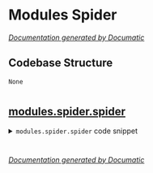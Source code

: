 # Modules Spider

[_Documentation generated by Documatic_](https://www.documatic.com)

<!---Documatic-section-Codebase Structure-start--->
## Codebase Structure

<!---Documatic-block-system_architecture-start--->
```mermaid
None
```
<!---Documatic-block-system_architecture-end--->

# #
<!---Documatic-section-Codebase Structure-end--->

<!---Documatic-section-modules.spider.spider-start--->
## [modules.spider.spider](12-modules_spider.md#modules.spider.spider)

<!---Documatic-section-spider-start--->
<!---Documatic-block-modules.spider.spider-start--->
<details>
	<summary><code>modules.spider.spider</code> code snippet</summary>

```python
def spider(host):
    clear_scr()
    print('[*] Use the result to find promising URLs/Emails to try hacking using SQL injection or Xss or Social Engineering etc.\n[*] Depth is the level to go inside the website( usually a small integer ).\n[*] Output will also be saved in text files in the same folder as this software.\n')
    depth = input('Enter the depth level in numbers: ')
    count = 1
    href_pattern = re.compile('href=["\'](.[^"\']+)["\']')
    url = 'http://' + host
    with Path(f'depth1.txt').open('w') as out_file:
        for i in href_pattern.findall(str(urllib.request.urlopen(url).read()), re.I):
            if 'http' not in i:
                i = 'http://' + host + i
            print(i)
            out_file.write(i + '\n')
    while count < int(depth):
        with Path('depth' + str(count) + '.txt').open() as read_file:
            with Path('depth' + str(count + 1) + '.txt').open('w+') as write_file:
                read = read_file.read().splitlines()
                if not read:
                    print('\n****Finished****')
                    return depth
                for link in read:
                    if 'http' not in link:
                        link = 'http://' + host + link
                    try:
                        for k in href_pattern.findall(str(urllib.request.urlopen(link).read()), re.I):
                            print(k)
                            write_file.write(k + '\n')
                    except:
                        continue
        count += 1
    return depth
```
</details>
<!---Documatic-block-modules.spider.spider-end--->
<!---Documatic-section-spider-end--->

# #
<!---Documatic-section-modules.spider.spider-end--->

[_Documentation generated by Documatic_](https://www.documatic.com)